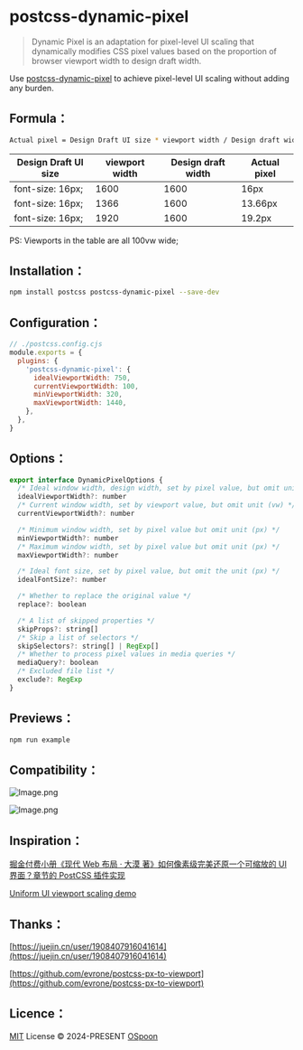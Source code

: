 # postcss-dynamic-pixel

> Dynamic Pixel is an adaptation for pixel-level UI scaling that dynamically modifies CSS pixel values based on the proportion of browser viewport width to design draft width.

Use [postcss-dynamic-pixel](https://github.com/OSpoon/postcss-dynamic-pixel) to achieve pixel-level UI scaling without adding any burden.

## Formula：

```bash
Actual pixel = Design Draft UI size * viewport width / Design draft width
```

| Design Draft UI size        | viewport width | Design draft width | Actual pixel    |
| ---------------- | ---- | ----- | ------- |
| font-size: 16px; | 1600 | 1600  | 16px    |
| font-size: 16px; | 1366 | 1600  | 13.66px |
| font-size: 16px; | 1920 | 1600  | 19.2px  |

PS: Viewports in the table are all 100vw wide;

## Installation：

```bash
npm install postcss postcss-dynamic-pixel --save-dev
```

## Configuration：

```javascript
// ./postcss.config.cjs
module.exports = {
  plugins: {
    'postcss-dynamic-pixel': {
      idealViewportWidth: 750,
      currentViewportWidth: 100,
      minViewportWidth: 320,
      maxViewportWidth: 1440,
    },
  },
}
```

## Options：

```javascript
export interface DynamicPixelOptions {
  /* Ideal window width, design width, set by pixel value, but omit unit (px) */
  idealViewportWidth?: number
  /* Current window width, set by viewport value, but omit unit (vw) */
  currentViewportWidth?: number

  /* Minimum window width, set by pixel value but omit unit (px) */
  minViewportWidth?: number
  /* Maximum window width, set by pixel value but omit unit (px) */
  maxViewportWidth?: number

  /* Ideal font size, set by pixel value, but omit the unit (px) */
  idealFontSize?: number

  /* Whether to replace the original value */
  replace?: boolean

  /* A list of skipped properties */
  skipProps?: string[]
  /* Skip a list of selectors */
  skipSelectors?: string[] | RegExp[]
  /* Whether to process pixel values in media queries */
  mediaQuery?: boolean
  /* Excluded file list */
  exclude?: RegExp
}
```

## Previews：

```bash
npm run example
```

## Compatibility：

![Image.png](https://github.com/OSpoon/postcss-dynamic-pixel/assets/10126623/077ca3f9-4a91-482f-aee5-fb287dcdd25f)

![Image.png](https://github.com/OSpoon/postcss-dynamic-pixel/assets/10126623/9fda3cb8-edfb-4b1e-bd1b-11c8600a6d33)

## Inspiration：

[掘金付费小册《现代 Web 布局 · 大漠 著》如何像素级完美还原一个可缩放的 UI 界面？章节的 PostCSS 插件实现](https://juejin.cn/book/7161370789680250917/section/7165496907714789407#heading-14)

[Uniform UI viewport scaling demo](https://codepen.io/gbnikolov/pen/oNZRNQR)

## Thanks：

[https://juejin.cn/user/1908407916041614](https://juejin.cn/user/1908407916041614)

[https://github.com/evrone/postcss-px-to-viewport](https://github.com/evrone/postcss-px-to-viewport)

## Licence：

[MIT](./LICENSE) License © 2024-PRESENT [OSpoon](https://github.com/OSpoon)

